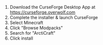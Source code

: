 1. Download the CurseForge Desktop App at <https://curseforge.overwolf.com>
2. Complete the installer & launch CurseForge
3. Select Minecraft
4. Click "Browse Modpacks"
5. Search for "ArctiCraft"
6. Click install